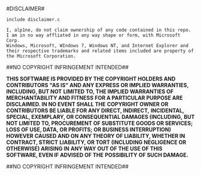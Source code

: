 #DISCLAIMER#

    include disclaimer.c
    
    I, alp1ne, do not claim ownership of any code contained in this repo.
    I am in no way affliated in any way shape or form, with Microsoft Corp.
    Windows, Microsoft, WIndows 7, Windows NT, and Internet Explorer and
    their respective trademarks and related items included are property of
    the Microsoft Corporation.
   
##NO COPYRIGHT INFRINGEMENT INTENDED##

**THIS SOFTWARE IS PROVIDED BY THE COPYRIGHT HOLDERS AND CONTRIBUTORS**
**"AS IS" AND ANY EXPRESS OR IMPLIED WARRANTIES, INCLUDING, BUT NOT**
**LIMITED TO, THE IMPLIED WARRANTIES OF MERCHANTABILITY AND FITNESS**
**FOR A PARTICULAR PURPOSE ARE DISCLAIMED. IN NO EVENT SHALL THE**
**COPYRIGHT OWNER OR CONTRIBUTORS BE LIABLE FOR ANY DIRECT, INDIRECT,**
**INCIDENTAL, SPECIAL, EXEMPLARY, OR CONSEQUENTIAL DAMAGES (INCLUDING,**
**BUT NOT LIMITED TO, PROCUREMENT OF SUBSTITUTE GOODS OR SERVICES;**
**LOSS OF USE, DATA, OR PROFITS; OR BUSINESS INTERRUPTION) HOWEVER**
**CAUSED AND ON ANY THEORY OF LIABILITY, WHETHER IN CONTRACT, STRICT**
**LIABILITY, OR TORT (INCLUDING NEGLIGENCE OR OTHERWISE) ARISING IN**
**ANY WAY OUT OF THE USE OF THIS SOFTWARE, EVEN IF ADVISED OF THE**
**POSSIBILITY OF SUCH DAMAGE.**

##NO COPYRIGHT INFRINGEMENT INTENDED##

